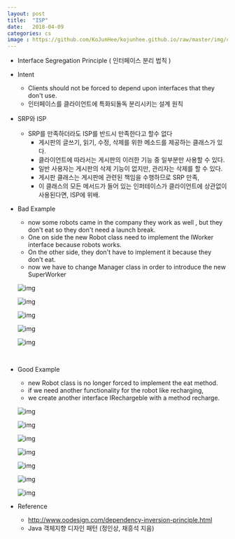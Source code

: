```yaml
---
layout: post
title:  "ISP"
date:   2018-04-09
categories: cs
image : https://github.com/KoJunHee/kojunhee.github.io/raw/master/img/cs_img.jpg
---
```


- Interface Segregation Principle ( 인터페이스 분리 법칙 )


- Intent

  - Clients should not be forced to depend upon interfaces that they don't use.
  - 인터페이스를 클라이언트에 특화되돌독 분리시키는 설계 원칙

- SRP와 ISP

  - SRP를 만족하더라도 ISP를 반드시 만족한다고 할수 없다
    - 게시판의 글쓰기, 읽기, 수정, 삭제를 위한 메소드를 제공하는 클래스가 있다.
    - 클라이언트에 따라서는 게시판의 이러한 기능 중 일부분만 사용할 수 있다.
    - 일반 사용자는 게시판의 삭제 기능이 없지만, 관리자는 삭제를 할 수 있다.
    - 게시판 클래스는 게시판에 관련된 책임을 수행하므로 SRP 만족,
    - 이 클래스의 모든 메서드가 들어 있는 인퍼테이스가 클라이언트에 상관없이 사용된다면, ISP에 위배.

- Bad Example

  - now some robots came in the company they work as well , but they don't eat so they don't need a launch break. 
  - One on side the new Robot class need to implement the IWorker interface because robots works. 
  - On the other side, they don't have to implement it because they don't eat.
  - now we have to change Manager class in order to introduce the new SuperWorker

  ![img](https://github.com/KoJunHee/kojunhee.github.io/raw/master/img/isp077.png)

  ![img](https://github.com/KoJunHee/kojunhee.github.io/raw/master/img/isp088.png)

  ![img](https://github.com/KoJunHee/kojunhee.github.io/raw/master/img/isp099.png)

  ![img](https://github.com/KoJunHee/kojunhee.github.io/raw/master/img/isp01010.png)

  ![img](https://github.com/KoJunHee/kojunhee.github.io/raw/master/img/isp01111.png)

  ​

- Good Example

  - new Robot class is no longer forced to implement the eat method.
  - if we need another functionality for the robot like recharging, 
  - we create another interface IRechargeble with a method recharge.

  ![img](https://github.com/KoJunHee/kojunhee.github.io/raw/master/img/isp011.png)

  ![img](https://github.com/KoJunHee/kojunhee.github.io/raw/master/img/isp022.png)

  ![img](https://github.com/KoJunHee/kojunhee.github.io/raw/master/img/isp033.png)

  ![img](https://github.com/KoJunHee/kojunhee.github.io/raw/master/img/isp044.png)

  ![img](https://github.com/KoJunHee/kojunhee.github.io/raw/master/img/isp055.png)

  ![img](https://github.com/KoJunHee/kojunhee.github.io/raw/master/img/isp066.png)

  ![img](https://github.com/KoJunHee/kojunhee.github.io/raw/master/img/isp077.png)


- Reference
  - <http://www.oodesign.com/dependency-inversion-principle.html>
  - Java 객체지향 디자인 패턴 (정인상, 채흥석 지음)



